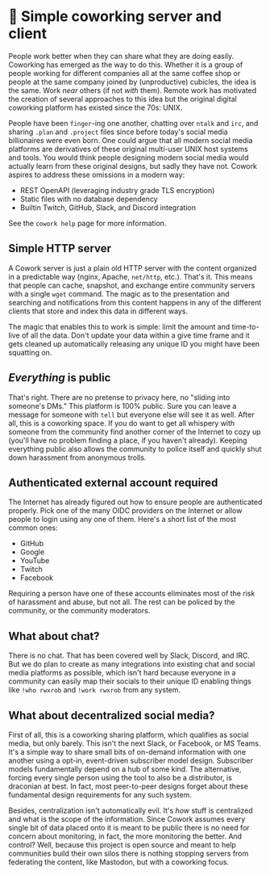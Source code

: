 # 🍅 Simple coworking server and client

People work better when they can share what they are doing easily. Coworking has emerged as the way to do this. Whether it is a group of people working for different companies all at the same coffee shop or people at the same company joined by (unproductive) cubicles, the idea is the same. Work *near* others (if not *with* them). Remote work has motivated the creation of several approaches to this idea but the original digital coworking platform has existed since the 70s: UNIX.

People have been `finger`-ing one another, chatting over `ntalk` and `irc`, and sharing `.plan` and `.project` files since before today's social media billionaires were even born. One could argue that all modern social media platforms are derivatives of these original multi-user UNIX host systems and tools. You would think people designing modern social media would actually learn from these original designs, but sadly they have not. Cowork aspires to address these omissions in a modern way:

* REST OpenAPI (leveraging industry grade TLS encryption)
* Static files with no database dependency
* Builtin Twitch, GitHub, Slack, and Discord integration

See the `cowork help` page for more information.

## Simple HTTP server

A Cowork server is just a plain old HTTP server with the content organized in a predictable way (nginx, Apache, `net/http`, etc.). That's it. This means that people can cache, snapshot, and exchange entire community servers with a single `wget` command. The magic as to the presentation and searching and notifications from this content happens in any of the different clients that store and index this data in different ways.

The magic that enables this to work is simple: limit the amount and time-to-live of all the data. Don't update your data within a give time frame and it gets cleaned up automatically releasing any unique ID you might have been squatting on.

## *Everything* is public

That's right. There are no pretense to privacy here, no "sliding into someone's DMs." This platform is 100% public. Sure you can leave a message for someone with `tell` but everyone else will see it as well. After all, this is a coworking space. If you do want to get all whispery with someone from the community find another corner of the Internet to cozy up (you'll have no problem finding a place, if you haven't already). Keeping everything public also allows the community to police itself and quickly shut down harassment from anonymous trolls.

## Authenticated external account required

The Internet has already figured out how to ensure people are authenticated properly. Pick one of the many OIDC providers on the Internet or allow people to login using any one of them. Here's a short list of the most common ones:

* GitHub
* Google
* YouTube
* Twitch
* Facebook

Requiring a person have one of these accounts eliminates most of the risk of harassment and abuse, but not all. The rest can be policed by the community, or the community moderators.

## What about chat?

There is no chat. That has been covered well by Slack, Discord, and IRC. But we do plan to create as many integrations into existing chat and social media platforms as possible, which isn't hard because everyone in a community can easily map their socials to their unique ID enabling things like `!who rwxrob` and `!work rwxrob` from any system.

## What about decentralized social media?

First of all, this is a coworking sharing platform, which qualifies as social media, but only barely. This isn't the next Slack, or Facebook, or MS Teams. It's a simple way to share small bits of on-demand information with one another using a opt-in, event-driven subscriber model design. Subscriber models fundamentally depend on a hub of some kind. The alternative, forcing every single person using the tool to also be a distributor, is draconian at best. In fact, most peer-to-peer designs forget about these fundamental design requirements for any such system.

Besides, centralization isn't automatically evil. It's *how* stuff is centralized and what is the scope of the information. Since Cowork assumes every single bit of data placed onto it is meant to be public there is no need for concern about monitoring, in fact, the more monitoring the better. And control? Well, because this project is open source and meant to help communities build their own silos there is nothing stopping servers from federating the content, like Mastodon, but with a coworking focus.
